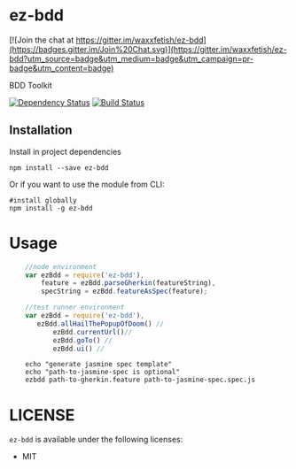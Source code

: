 ez-bdd
====

[![Join the chat at https://gitter.im/waxxfetish/ez-bdd](https://badges.gitter.im/Join%20Chat.svg)](https://gitter.im/waxxfetish/ez-bdd?utm_source=badge&utm_medium=badge&utm_campaign=pr-badge&utm_content=badge)

BDD Toolkit 

[![Dependency Status](https://www.versioneye.com/user/projects/555f0577634daa5dc8001055/badge.svg?style=flat)](https://www.versioneye.com/user/projects/555f0577634daa5dc8001055)
[![Build Status](https://travis-ci.org/waxxfetish/ez-bdd.svg?branch=master)](https://travis-ci.org/waxxfetish/ez-bdd)

Installation
----

Install in project dependencies

    npm install --save ez-bdd

Or if you want to use the module from CLI:

    #install globally
    npm install -g ez-bdd 

Usage
====

```javascript 
    //node environment
    var ezBdd = require('ez-bdd'),
        feature = ezBdd.parseGherkin(featureString),
        specString = ezBdd.featureAsSpec(feature);
```

```javascript 
    //test runner environment
    var ezBdd = require('ez-bdd'),
       ezBdd.allHailThePopupOfDoom() //
           ezBdd.currentUrl()//
           ezBdd.goTo() //
           ezBdd.ui() //
```

```shell
    echo "generate jasmine spec template"
    echo "path-to-jasmine-spec is optional"
    ezbdd path-to-gherkin.feature path-to-jasmine-spec.spec.js  
```
 
LICENSE
===

`ez-bdd` is available under the following licenses:

  * MIT